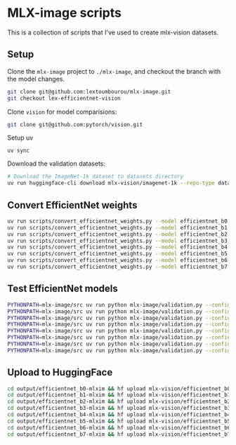 # MLX-image scripts

This is a collection of scripts that I've used to create mlx-vision datasets.

## Setup

Clone the `mlx-image` project to `./mlx-image`, and checkout the branch with the model changes.

```bash
git clone git@github.com:lextoumbourou/mlx-image.git
git checkout lex-efficientnet-vision
```

Clone `vision` for model comparisions:

```bash
git clone git@github.com:pytorch/vision.git
```

Setup uv

```
uv sync
```

Download the validation datasets:

```bash
# Download the ImageNet-1k dataset to datasets directory
uv run huggingface-cli download mlx-vision/imagenet-1k --repo-type dataset --local-dir datasets/imagenet-1k
```

## Convert EfficientNet weights

```bash
uv run scripts/convert_efficientnet_weights.py --model efficientnet_b0 --download
uv run scripts/convert_efficientnet_weights.py --model efficientnet_b1 --download
uv run scripts/convert_efficientnet_weights.py --model efficientnet_b2 --download
uv run scripts/convert_efficientnet_weights.py --model efficientnet_b3 --download
uv run scripts/convert_efficientnet_weights.py --model efficientnet_b4 --download
uv run scripts/convert_efficientnet_weights.py --model efficientnet_b5 --download
uv run scripts/convert_efficientnet_weights.py --model efficientnet_b6 --download
uv run scripts/convert_efficientnet_weights.py --model efficientnet_b7 --download
```

## Test EfficientNet models

```bash
PYTHONPATH=mlx-image/src uv run python mlx-image/validation.py --config val_config/validation_efficientnet_b0.yaml
PYTHONPATH=mlx-image/src uv run python mlx-image/validation.py --config val_config/validation_efficientnet_b1.yaml
PYTHONPATH=mlx-image/src uv run python mlx-image/validation.py --config val_config/validation_efficientnet_b2.yaml
PYTHONPATH=mlx-image/src uv run python mlx-image/validation.py --config val_config/validation_efficientnet_b3.yaml
PYTHONPATH=mlx-image/src uv run python mlx-image/validation.py --config val_config/validation_efficientnet_b4.yaml
PYTHONPATH=mlx-image/src uv run python mlx-image/validation.py --config val_config/validation_efficientnet_b5.yaml
PYTHONPATH=mlx-image/src uv run python mlx-image/validation.py --config val_config/validation_efficientnet_b6.yaml
PYTHONPATH=mlx-image/src uv run python mlx-image/validation.py --config val_config/validation_efficientnet_b7.yaml
```

## Upload to HuggingFace

```bash
cd output/efficientnet_b0-mlxim && hf upload mlx-vision/efficientnet_b0-mlxim .
cd output/efficientnet_b1-mlxim && hf upload mlx-vision/efficientnet_b1-mlxim .
cd output/efficientnet_b2-mlxim && hf upload mlx-vision/efficientnet_b2-mlxim .
cd output/efficientnet_b3-mlxim && hf upload mlx-vision/efficientnet_b3-mlxim .
cd output/efficientnet_b4-mlxim && hf upload mlx-vision/efficientnet_b4-mlxim .
cd output/efficientnet_b5-mlxim && hf upload mlx-vision/efficientnet_b5-mlxim .
cd output/efficientnet_b6-mlxim && hf upload mlx-vision/efficientnet_b6-mlxim .
cd output/efficientnet_b7-mlxim && hf upload mlx-vision/efficientnet_b7-mlxim .
```
